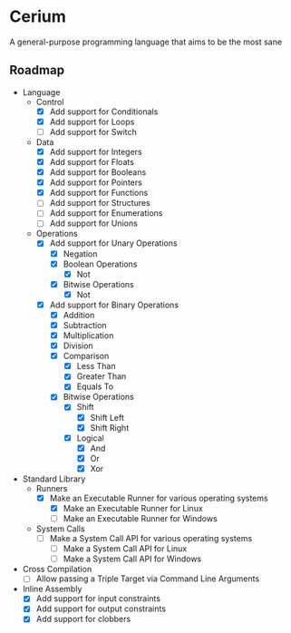 # Cerium

A general-purpose programming language that aims to be the most sane

## Roadmap

- Language
    - Control
        - [x] Add support for Conditionals
        - [x] Add support for Loops
        - [ ] Add support for Switch

    - Data
        - [x] Add support for Integers
        - [x] Add support for Floats
        - [x] Add support for Booleans
        - [x] Add support for Pointers
        - [x] Add support for Functions
        - [ ] Add support for Structures
        - [ ] Add support for Enumerations 
        - [ ] Add support for Unions 

    - Operations
        - [x] Add support for Unary Operations
            - [x] Negation
            - [x] Boolean Operations
                - [x] Not
            - [x] Bitwise Operations
                - [x] Not
        - [x] Add support for Binary Operations
            - [x] Addition
            - [x] Subtraction
            - [x] Multiplication
            - [x] Division
            - [x] Comparison
                - [x] Less Than
                - [x] Greater Than
                - [x] Equals To
            - [x] Bitwise Operations
                - [x] Shift
                    - [x] Shift Left
                    - [x] Shift Right
                - [x] Logical
                    - [x] And
                    - [x] Or
                    - [x] Xor

- Standard Library
    - Runners
        - [x] Make an Executable Runner for various operating systems
            - [x] Make an Executable Runner for Linux
            - [ ] Make an Executable Runner for Windows
    - System Calls
        - [ ] Make a System Call API for various operating systems
            - [ ] Make a System Call API for Linux
            - [ ] Make a System Call API for Windows

- Cross Compilation
    - [ ] Allow passing a Triple Target via Command Line Arguments

- Inline Assembly
    - [x] Add support for input constraints
    - [x] Add support for output constraints
    - [x] Add support for clobbers
